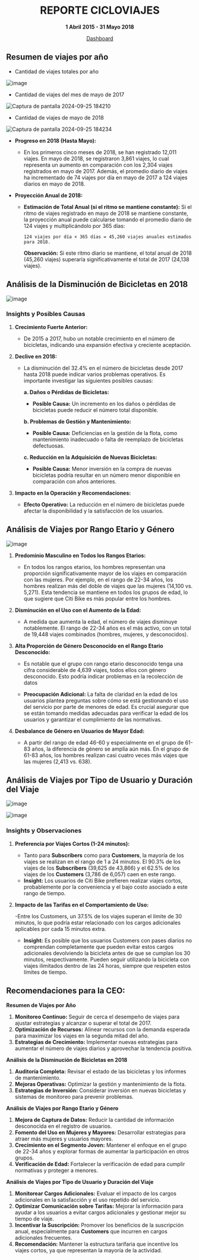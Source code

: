 <div align="center">
  
# REPORTE CICLOVIAJES
**1 Abril 2015 - 31 Mayo 2018**

[Dashboard](https://lookerstudio.google.com/reporting/c3c25d71-65d2-4d50-9f05-005e491d11d2)
</div>




## Resumen de viajes por año 

* Cantidad de viajes totales por año
  
![image](https://github.com/user-attachments/assets/38a94b30-b068-4a24-bae4-a190041f5bd9)


* Cantidad de viajes del mes de mayo de 2017
  
![Captura de pantalla 2024-09-25 184210](https://github.com/user-attachments/assets/33ad8e52-b2b2-4d0f-9a91-19b8a980f655)

* Cantidad de viajes de mayo de 2018
  
![Captura de pantalla 2024-09-25 184234](https://github.com/user-attachments/assets/b03d40df-3b2e-478b-80dd-60a4dd1b57f0)


- **Progreso en 2018 (Hasta Mayo):**
  - En los primeros cinco meses de 2018, se han registrado 12,011 viajes. En mayo de 2018, se registraron 3,861 viajes, lo cual representa un aumento en comparación con los 2,304 viajes registrados en mayo de 2017. Además, el promedio diario de viajes ha incrementado de 74 viajes por día en mayo de 2017 a 124 viajes diarios en mayo de 2018.

- **Proyección Anual de 2018:**
  - **Estimación de Total Anual (si el ritmo se mantiene constante):**
    Si el ritmo de viajes registrado en mayo de 2018 se mantiene constante, la proyección anual puede calcularse tomando el promedio diario de 124 viajes y multiplicándolo por 365 días:

    ```
    124 viajes por día × 365 días = 45,260 viajes anuales estimados para 2018.
    ```

    **Observación:** Si este ritmo diario se mantiene, el total anual de 2018 (45,260 viajes) superaría significativamente el total de 2017 (24,138 viajes).


## Análisis de la Disminución de Bicicletas en 2018

![image](https://github.com/user-attachments/assets/dad0f0f0-7091-4e60-b223-85bebec741cc)



### Insights y Posibles Causas

1. **Crecimiento Fuerte Anterior:**
   - De 2015 a 2017, hubo un notable crecimiento en el número de bicicletas, indicando una expansión efectiva y creciente aceptación.

2. **Declive en 2018:**
   - La disminución del 32.4% en el número de bicicletas desde 2017 hasta 2018 puede indicar varios problemas operativos. Es importante investigar las siguientes posibles causas:

     **a. Daños o Pérdidas de Bicicletas:**
     - **Posible Causa:** Un incremento en los daños o pérdidas de bicicletas puede reducir el número total disponible.
    

     **b. Problemas de Gestión y Mantenimiento:**
     - **Posible Causa:** Deficiencias en la gestión de la flota, como mantenimiento inadecuado o falta de reemplazo de bicicletas defectuosas.
   

     **c. Reducción en la Adquisición de Nuevas Bicicletas:**
     - **Posible Causa:** Menor inversión en la compra de nuevas bicicletas podría resultar en un número menor disponible en comparación con años anteriores.
     

3. **Impacto en la Operación y Recomendaciones:**

   - **Efecto Operativo:** La reducción en el número de bicicletas puede afectar la disponibilidad y la satisfacción de los usuarios.
   



## **Análisis de Viajes por Rango Etario y Género**

![image](https://github.com/user-attachments/assets/fb7a741f-75dc-4bde-b342-f96ec188cbd7)


1. **Predominio Masculino en Todos los Rangos Etarios:**
   - En todos los rangos etarios, los hombres representan una proporción significativamente mayor de los viajes en comparación con las mujeres. Por ejemplo, en el rango de 22-34 años, los hombres realizan más del doble de viajes que las mujeres (14,100 vs. 5,271). Esta tendencia se mantiene en todos los grupos de edad, lo que sugiere que Citi Bike es más popular entre los hombres.
  
2. **Disminución en el Uso con el Aumento de la Edad:**
   - A medida que aumenta la edad, el número de viajes disminuye notablemente. El rango de 22-34 años es el más activo, con un total de 19,448 viajes combinados (hombres, mujeres, y desconocidos).

3. **Alta Proporción de Género Desconocido en el Rango Etario Desconocido:**
   - Es notable que el grupo con rango etario desconocido tenga una cifra considerable de 4,639 viajes, todos ellos con género desconocido. Esto podría indicar problemas en la recolección de datos 
   
   - **Preocupación Adicional:** La falta de claridad en la edad de los usuarios plantea preguntas sobre cómo se está gestionando el uso del servicio por parte de menores de edad. Es crucial asegurar que se están tomando medidas adecuadas para verificar la edad de los usuarios y garantizar el cumplimiento de las normativas.


5. **Desbalance de Género en Usuarios de Mayor Edad:**
   - A partir del rango de edad 46-60 y especialmente en el grupo de 61-83 años, la diferencia de género se amplía aún más. En el grupo de 61-83 años, los hombres realizan casi cuatro veces más viajes que las mujeres (2,413 vs. 638).
   


## **Análisis de Viajes por Tipo de Usuario y Duración del Viaje**


![image](https://github.com/user-attachments/assets/5ad47d30-bd47-4b87-80e0-83f559b753f3)

![image](https://github.com/user-attachments/assets/0aeff2bd-cde1-479d-a12a-c843d5631536)



### **Insights y Observaciones**

1. **Preferencia por Viajes Cortos (1-24 minutos):**
   - Tanto para **Subscribers** como para **Customers**, la mayoría de los viajes se realizan en el rango de 1 a 24 minutos. El 90.3% de los viajes de los **Subscribers** (39,625 de 43,866) y el 62.5% de los viajes de los **Customers** (3,786 de 6,057) caen en este rango.
   - **Insight:** Los usuarios de Citi Bike prefieren realizar viajes cortos, probablemente por la conveniencia y el bajo costo asociado a este rango de tiempo.
  

4. **Impacto de las Tarifas en el Comportamiento de Uso:**

   -Entre los Customers, un 37.5% de los viajes superan el límite de 30 minutos, lo que podría estar relacionado con los cargos adicionales aplicables por cada 15 minutos extra.

    - **Insight:** Es posible que  los usuarios Customers con pases diarios  no comprendan completamente que pueden evitar estos cargos adicionales devolviendo la bicicleta antes de que         se cumplan los 30  minutos, respectivamente. Pueden seguir utilizando la bicicleta con viajes ilimitados dentro de las 24 horas, siempre que respeten estos límites de tiempo.


## Recomendaciones para la CEO:

**Resumen de Viajes por Año**

1. **Monitoreo Continuo:** Seguir de cerca el desempeño de viajes para ajustar estrategias y alcanzar o superar el total de 2017.
2. **Optimización de Recursos:** Alinear recursos con la demanda esperada para maximizar los viajes en la segunda mitad del año.
3. **Estrategias de Crecimiento:** Implementar nuevas estrategias para aumentar el número de viajes diarios y aprovechar la tendencia positiva.

**Análisis de la Disminución de Bicicletas en 2018**

1. **Auditoría Completa:** Revisar el estado de las bicicletas y los informes de mantenimiento.
2. **Mejoras Operativas:** Optimizar la gestión y mantenimiento de la flota.
3. **Estrategias de Inversión:** Considerar inversión en nuevas bicicletas y sistemas de monitoreo para prevenir problemas.

**Análisis de Viajes por Rango Etario y Género**

1. **Mejora de Captura de Datos:** Reducir la cantidad de información desconocida en el registro de usuarios.
2. **Fomento del Uso en Mujeres y Mayores:** Desarrollar estrategias para atraer más mujeres y usuarios mayores.
3. **Crecimiento en el Segmento Joven:** Mantener el enfoque en el grupo de 22-34 años y explorar formas de aumentar la participación en otros grupos.
4. **Verificación de Edad:** Fortalecer la verificación de edad para cumplir normativas y proteger a menores.

**Análisis de Viajes por Tipo de Usuario y Duración del Viaje**

1. **Monitorear Cargos Adicionales:** Evaluar el impacto de los cargos adicionales en la satisfacción y el uso repetido del servicio.
2. **Optimizar Comunicación sobre Tarifas:** Mejorar la información para ayudar a los usuarios a evitar cargos adicionales y gestionar mejor su tiempo de viaje.
3. **Incentivar la Suscripción:** Promover los beneficios de la suscripción anual, especialmente para **Customers** que incurren en cargos adicionales frecuentes.
4. **Recomendación:** Mantener la estructura tarifaria que incentive los viajes cortos, ya que representan la mayoría de la actividad.









